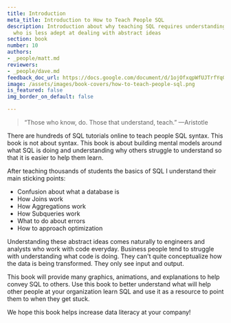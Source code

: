 ```yaml
---
title: Introduction
meta_title: Introduction to How to Teach People SQL
description: Introduction about why teaching SQL requires understanding of the audience
  who is less adept at dealing with abstract ideas
section: book
number: 10
authors:
- _people/matt.md
reviewers:
- _people/dave.md
feedback_doc_url: https://docs.google.com/document/d/1ojOfxqpWfUJTrfYqGxyZO9JJuM9H2L9J8onArYucnOI/edit?usp=sharing
image: /assets/images/book-covers/how-to-teach-people-sql.png
is_featured: false
img_border_on_default: false

---
```

> “Those who know, do. Those that understand, teach.” —Aristotle

There are hundreds of SQL tutorials online to teach people SQL syntax. This book is not about syntax. This book is about building mental models around what SQL is doing and understanding why others struggle to understand so that it is easier to help them learn.

After teaching thousands of students the basics of SQL I understand their main sticking points:

* Confusion about what a database is
* How Joins work
* How Aggregations work
* How Subqueries work
* What to do about errors
* How to approach optimization

Understanding these abstract ideas comes naturally to engineers and analysts who work with code everyday. Business people tend to struggle with understanding what code is doing. They can't quite conceptualize how the data is being transformed. They only see input and output.

This book will provide many graphics, animations, and explanations to help convey SQL to others. Use this book to better understand what will help other people at your organization learn SQL and use it as a resource to point them to when they get stuck.

We hope this book helps increase data literacy at your company!
